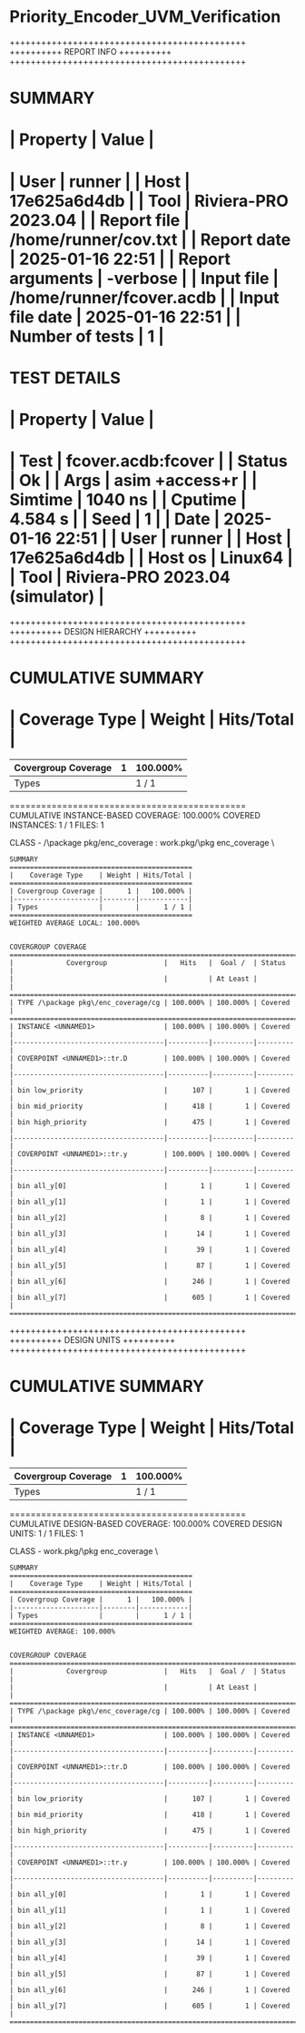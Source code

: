 # Priority_Encoder_UVM_Verification
+++++++++++++++++++++++++++++++++++++++++++++
++++++++++       REPORT INFO       ++++++++++
+++++++++++++++++++++++++++++++++++++++++++++


SUMMARY
===============================================
|     Property     |          Value           |
===============================================
| User             | runner                   |
| Host             | 17e625a6d4db             |
| Tool             | Riviera-PRO 2023.04      |
| Report file      | /home/runner/cov.txt     |
| Report date      | 2025-01-16 22:51         |
| Report arguments | -verbose                 |
| Input file       | /home/runner/fcover.acdb |
| Input file date  | 2025-01-16 22:51         |
| Number of tests  | 1                        |
===============================================


TEST DETAILS
==============================================
| Property |              Value              |
==============================================
| Test     | fcover.acdb:fcover              |
| Status   | Ok                              |
| Args     | asim +access+r                  |
| Simtime  | 1040 ns                         |
| Cputime  | 4.584 s                         |
| Seed     | 1                               |
| Date     | 2025-01-16 22:51                |
| User     | runner                          |
| Host     | 17e625a6d4db                    |
| Host os  | Linux64                         |
| Tool     | Riviera-PRO 2023.04 (simulator) |
==============================================


+++++++++++++++++++++++++++++++++++++++++++++
++++++++++     DESIGN HIERARCHY    ++++++++++
+++++++++++++++++++++++++++++++++++++++++++++


CUMULATIVE SUMMARY
=============================================
|    Coverage Type    | Weight | Hits/Total |
=============================================
| Covergroup Coverage |      1 |   100.000% |
|---------------------|--------|------------|
| Types               |        |      1 / 1 |
=============================================
CUMULATIVE INSTANCE-BASED COVERAGE: 100.000%
COVERED INSTANCES: 1 / 1
FILES: 1


CLASS - /\package pkg\/enc_coverage : work.pkg/\pkg enc_coverage \


    SUMMARY
    =============================================
    |    Coverage Type    | Weight | Hits/Total |
    =============================================
    | Covergroup Coverage |      1 |   100.000% |
    |---------------------|--------|------------|
    | Types               |        |      1 / 1 |
    =============================================
    WEIGHTED AVERAGE LOCAL: 100.000%


    COVERGROUP COVERAGE
    =======================================================================
    |             Covergroup              |   Hits   |  Goal /  | Status  |
    |                                     |          | At Least |         |
    =======================================================================
    | TYPE /\package pkg\/enc_coverage/cg | 100.000% | 100.000% | Covered |
    =======================================================================
    | INSTANCE <UNNAMED1>                 | 100.000% | 100.000% | Covered |
    |-------------------------------------|----------|----------|---------|
    | COVERPOINT <UNNAMED1>::tr.D         | 100.000% | 100.000% | Covered |
    |-------------------------------------|----------|----------|---------|
    | bin low_priority                    |      107 |        1 | Covered |
    | bin mid_priority                    |      418 |        1 | Covered |
    | bin high_priority                   |      475 |        1 | Covered |
    |-------------------------------------|----------|----------|---------|
    | COVERPOINT <UNNAMED1>::tr.y         | 100.000% | 100.000% | Covered |
    |-------------------------------------|----------|----------|---------|
    | bin all_y[0]                        |        1 |        1 | Covered |
    | bin all_y[1]                        |        1 |        1 | Covered |
    | bin all_y[2]                        |        8 |        1 | Covered |
    | bin all_y[3]                        |       14 |        1 | Covered |
    | bin all_y[4]                        |       39 |        1 | Covered |
    | bin all_y[5]                        |       87 |        1 | Covered |
    | bin all_y[6]                        |      246 |        1 | Covered |
    | bin all_y[7]                        |      605 |        1 | Covered |
    =======================================================================


+++++++++++++++++++++++++++++++++++++++++++++
++++++++++       DESIGN UNITS      ++++++++++
+++++++++++++++++++++++++++++++++++++++++++++


CUMULATIVE SUMMARY
=============================================
|    Coverage Type    | Weight | Hits/Total |
=============================================
| Covergroup Coverage |      1 |   100.000% |
|---------------------|--------|------------|
| Types               |        |      1 / 1 |
=============================================
CUMULATIVE DESIGN-BASED COVERAGE: 100.000%
COVERED DESIGN UNITS: 1 / 1
FILES: 1


CLASS - work.pkg/\pkg enc_coverage \


    SUMMARY
    =============================================
    |    Coverage Type    | Weight | Hits/Total |
    =============================================
    | Covergroup Coverage |      1 |   100.000% |
    |---------------------|--------|------------|
    | Types               |        |      1 / 1 |
    =============================================
    WEIGHTED AVERAGE: 100.000%


    COVERGROUP COVERAGE
    =======================================================================
    |             Covergroup              |   Hits   |  Goal /  | Status  |
    |                                     |          | At Least |         |
    =======================================================================
    | TYPE /\package pkg\/enc_coverage/cg | 100.000% | 100.000% | Covered |
    =======================================================================
    | INSTANCE <UNNAMED1>                 | 100.000% | 100.000% | Covered |
    |-------------------------------------|----------|----------|---------|
    | COVERPOINT <UNNAMED1>::tr.D         | 100.000% | 100.000% | Covered |
    |-------------------------------------|----------|----------|---------|
    | bin low_priority                    |      107 |        1 | Covered |
    | bin mid_priority                    |      418 |        1 | Covered |
    | bin high_priority                   |      475 |        1 | Covered |
    |-------------------------------------|----------|----------|---------|
    | COVERPOINT <UNNAMED1>::tr.y         | 100.000% | 100.000% | Covered |
    |-------------------------------------|----------|----------|---------|
    | bin all_y[0]                        |        1 |        1 | Covered |
    | bin all_y[1]                        |        1 |        1 | Covered |
    | bin all_y[2]                        |        8 |        1 | Covered |
    | bin all_y[3]                        |       14 |        1 | Covered |
    | bin all_y[4]                        |       39 |        1 | Covered |
    | bin all_y[5]                        |       87 |        1 | Covered |
    | bin all_y[6]                        |      246 |        1 | Covered |
    | bin all_y[7]                        |      605 |        1 | Covered |
    =======================================================================


